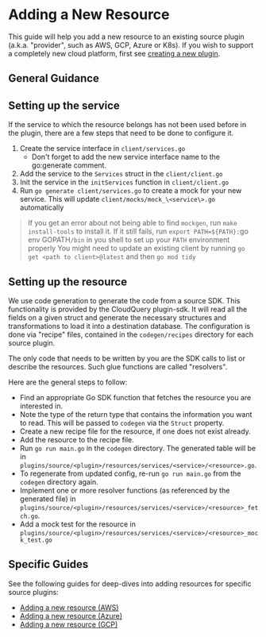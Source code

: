 # Adding a New Resource

This guide will help you add a new resource to an existing source plugin (a.k.a. "provider", such as AWS, GCP, Azure or K8s). If you wish to support a completely new cloud platform, first see [creating a new plugin](./creating_a_new_plugin.md).

## General Guidance

## Setting up the service

If the service to which the resource belongs has not been used before in the plugin, there are a few steps that need to be done to configure it.

1. Create the service interface in `client/services.go`
   - Don't forget to add the new service interface name to the go:generate comment.
1. Add the service to the `Services` struct in the `client/client.go`
1. Init the service in the `initServices` function in `client/client.go`
1. Run `go generate client/services.go` to create a mock for your new service. This will update `client/mocks/mock_\<service\>.go` automatically

> If you get an error about not being able to find `mockgen`, run `make install-tools` to install it. If it still fails, run `export PATH=${PATH}:`go env GOPATH`/bin` in you shell to set up your `PATH` environment properly
> You might need to update an existing client by running `go get <path to client>@latest` and then `go mod tidy`

## Setting up the resource

We use code generation to generate the code from a source SDK. This functionality is provided by the CloudQuery plugin-sdk. It will read all the fields on a given struct and generate the necessary structures and transformations to load it into a destination database. The configuration is done via "recipe" files, contained in the `codegen/recipes` directory for each source plugin.

The only code that needs to be written by you are the SDK calls to list or describe the resources. Such glue functions are called "resolvers".

Here are the general steps to follow:

- Find an appropriate Go SDK function that fetches the resource you are interested in.
- Note the type of the return type that contains the information you want to read. This will be passed to `codegen` via the `Struct` property.
- Create a new recipe file for the resource, if one does not exist already.
- Add the resource to the recipe file.
- Run `go run main.go` in the `codegen` directory. The generated table will be in `plugins/source/<plugin>/resources/services/<service>/<resource>.go`.
- To regenerate from updated config, re-run `go run main.go` from the `codegen` directory again.
- Implement one or more resolver functions (as referenced by the generated file) in `plugins/source/<plugin>/resources/services/<service>/<resource>_fetch.go`.
- Add a mock test for the resource in `plugins/source/<plugin>/resources/services/<service>/<resource>_mock_test.go`

## Specific Guides

See the following guides for deep-dives into adding resources for specific source plugins:

- [Adding a new resource (AWS)](../plugins/source/aws/CONTRIBUTING.md)
- [Adding a new resource (Azure)](../plugins/source/azure/CONTRIBUTING.md)
- [Adding a new resource (GCP)](../plugins/source/gcp/CONTRIBUTING.md)
